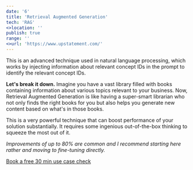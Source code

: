 ```yaml
---
date: '6'
title: 'Retrieval Augmented Generation'
tech: 'RAG'
<>location: ''
publish: true
range: ''
<>url: 'https://www.upstatement.com/'
---
```

This is an advanced technique used in natural language processing, which works by injecting information about relevant concept IDs in the prompt to identify the relevant concept IDs.

**Let's break it down.** Imagine you have a vast library filled with books containing information about various topics relevant to your business. Now, Retrieval Augmented Generation is like having a super-smart librarian who not only finds the right books for you but also helps you generate new content based on what's in those books.

This is a very powerful technique that can boost performance of your solution substantially. It requires some ingenious out-of-the-box thinking to squeeze the most out of it. 

*Improvements of up to 80% are common and I recommend starting here rather and moving to fine-tuning directly.*

<a target="_blank" href="https://app.reclaim.ai/m/enrique-de-cote/flexible-meeting"  class="xxsButton">Book a free 30 min use case check</a> 